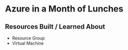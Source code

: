 # Azure in a Month of Lunches

## Resources Built / Learned About
- Resource Group
- Virtual Machine